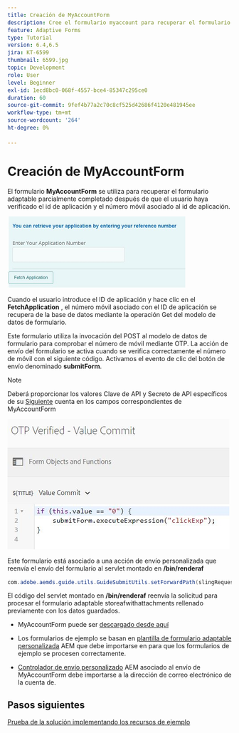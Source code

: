 ```yaml
---
title: Creación de MyAccountForm
description: Cree el formulario myaccount para recuperar el formulario parcialmente completado tras verificar correctamente el ID de aplicación y el número de teléfono.
feature: Adaptive Forms
type: Tutorial
version: 6.4,6.5
jira: KT-6599
thumbnail: 6599.jpg
topic: Development
role: User
level: Beginner
exl-id: 1ecd8bc0-068f-4557-bce4-85347c295ce0
duration: 60
source-git-commit: 9fef4b77a2c70c8cf525d42686f4120e481945ee
workflow-type: tm+mt
source-wordcount: '264'
ht-degree: 0%

---
```


# Creación de MyAccountForm

El formulario **MyAccountForm** se utiliza para recuperar el formulario adaptable parcialmente completado después de que el usuario haya verificado el id de aplicación y el número móvil asociado al id de aplicación.

![mi formulario de cuenta](assets/6599.JPG)

Cuando el usuario introduce el ID de aplicación y hace clic en el **FetchApplication** , el número móvil asociado con el ID de aplicación se recupera de la base de datos mediante la operación Get del modelo de datos de formulario.

Este formulario utiliza la invocación del POST al modelo de datos de formulario para comprobar el número de móvil mediante OTP. La acción de envío del formulario se activa cuando se verifica correctamente el número de móvil con el siguiente código. Activamos el evento de clic del botón de envío denominado **submitForm**.

>[!NOTE]
> Deberá proporcionar los valores Clave de API y Secreto de API específicos de su [Siguiente](https://dashboard.nexmo.com/) cuenta en los campos correspondientes de MyAccountForm

![déclencheur-enviar](assets/trigger-submit.JPG)



Este formulario está asociado a una acción de envío personalizada que reenvía el envío del formulario al servlet montado en **/bin/renderaf**

```java
com.adobe.aemds.guide.utils.GuideSubmitUtils.setForwardPath(slingRequest,"/bin/renderaf",null,null);
```

El código del servlet montado en **/bin/renderaf** reenvía la solicitud para procesar el formulario adaptable storeafwithattachments rellenado previamente con los datos guardados.


* MyAccountForm puede ser [descargado desde aquí](assets/my-account-form.zip)

* Los formularios de ejemplo se basan en [plantilla de formulario adaptable personalizada](assets/custom-template-with-page-component.zip) AEM que debe importarse en para que los formularios de ejemplo se procesen correctamente.

* [Controlador de envío personalizado](assets/custom-submit-my-account-form.zip) AEM asociado al envío de MyAccountForm debe importarse a la dirección de correo electrónico de la cuenta de.

## Pasos siguientes

[Prueba de la solución implementando los recursos de ejemplo](./deploy-this-sample.md)
